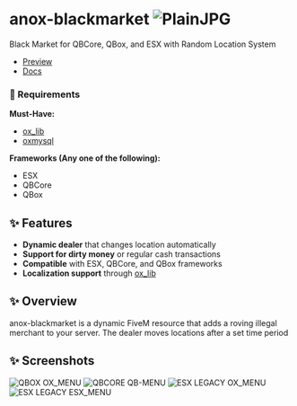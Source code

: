 
# anox-blackmarket  ![PlainJPG](https://github.com/user-attachments/assets/6cef43a6-14b3-4ff9-a115-38c6487f2623)

Black Market for QBCore, QBox, and ESX with Random Location System  
- [Preview](https://www.youtube.com/watch?v=iX4n9J9sfHQ)
- [Docs](https://anoxstudios.gitbook.io/anoxstudios/free-scripts/anox-blackmarket)
### 🔧 Requirements

**Must-Have:**  
- [ox_lib](https://github.com/overextended/ox_lib)  
- [oxmysql](https://github.com/overextended/oxmysql)  

**Frameworks (Any one of the following):**  
- ESX  
- QBCore  
- QBox  

## ✨ Features

- **Dynamic dealer** that changes location automatically  
- **Support for dirty money** or regular cash transactions  
- **Compatible** with ESX, QBCore, and QBox frameworks  
- **Localization support** through [ox_lib](https://github.com/overextended/ox_lib)


## ✨ Overview
anox-blackmarket is a dynamic FiveM resource that adds a roving illegal merchant to your server. The dealer moves locations after a set time period


## ✨ Screenshots
![QBOX OX_MENU](https://github.com/user-attachments/assets/a5a58d70-dc05-4f5a-92c8-06a4f7746f33)
![QBCORE QB-MENU](https://github.com/user-attachments/assets/9bf0b091-89cb-4148-bd4f-5e8823d333d6)
![ESX LEGACY OX_MENU](https://github.com/user-attachments/assets/1b8f2055-be89-4c74-b6aa-59853c8273a4)
![ESX LEGACY ESX_MENU](https://github.com/user-attachments/assets/8906921a-b932-4a64-b8e6-273a63b9e03c)

